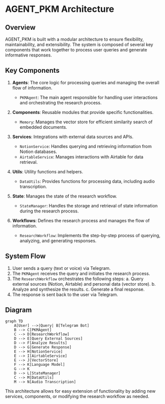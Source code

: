 # AGENT_PKM Architecture

## Overview

AGENT_PKM is built with a modular architecture to ensure flexibility, maintainability, and extensibility. The system is composed of several key components that work together to process user queries and generate informative responses.

## Key Components

1. **Agents**: The core logic for processing queries and managing the overall flow of information.
   - `PKMAgent`: The main agent responsible for handling user interactions and orchestrating the research process.

2. **Components**: Reusable modules that provide specific functionalities.
   - `Memory`: Manages the vector store for efficient similarity search of embedded documents.

3. **Services**: Integrations with external data sources and APIs.
   - `NotionService`: Handles querying and retrieving information from Notion databases.
   - `AirtableService`: Manages interactions with Airtable for data retrieval.

4. **Utils**: Utility functions and helpers.
   - `DataUtils`: Provides functions for processing data, including audio transcription.

5. **State**: Manages the state of the research workflow.
   - `StateManager`: Handles the storage and retrieval of state information during the research process.

6. **Workflows**: Defines the research process and manages the flow of information.
   - `ResearchWorkflow`: Implements the step-by-step process of querying, analyzing, and generating responses.

## System Flow

1. User sends a query (text or voice) via Telegram.
2. The `PKMAgent` receives the query and initiates the research process.
3. The `ResearchWorkflow` orchestrates the following steps:
   a. Query external sources (Notion, Airtable) and personal data (vector store).
   b. Analyze and synthesize the results.
   c. Generate a final response.
4. The response is sent back to the user via Telegram.

## Diagram

```mermaid
graph TD
    A[User] -->|Query| B[Telegram Bot]
    B --> C[PKMAgent]
    C --> D[ResearchWorkflow]
    D --> E[Query External Sources]
    D --> F[Analyze Results]
    D --> G[Generate Response]
    E --> H[NotionService]
    E --> I[AirtableService]
    E --> J[VectorStore]
    F --> K[Language Model]
    G --> K
    D --> L[StateManager]
    C --> M[DataUtils]
    M --> N[Audio Transcription]
```

This architecture allows for easy extension of functionality by adding new services, components, or modifying the research workflow as needed.
